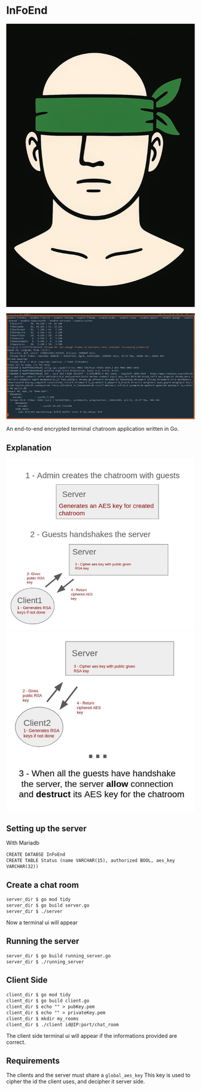 # InFoEnd

![Alt Text](head2.webp)

![Alt Text](demo.gif)

An end-to-end encrypted terminal chatroom application written in Go. 

## Explanation

![Alt Text](doc1.jpg)
![Alt Text2](doc2B.jpg)


## Setting up the server

With Mariadb

```
CREATE DATABSE InFoEnd
CREATE TABLE Status (name VARCHAR(15), authorized BOOL, aes_key VARCHAR(32))
```

## Create a chat room

```
server_dir $ go mod tidy
server_dir $ go build server.go
server_dir $ ./server
```

Now a terminal ui will appear

## Running the server

```
server_dir $ go build running_server.go
server_dir $ ./running_server
```

## Client Side

```
client_dir $ go mod tidy
client_dir $ go build client.go
client_dir $ echo "" > pubKey.pem
client_dir $ echo "" > privateKey.pem
client_dir $ mkdir my_rooms
client_dir $ ./client id@IP:port/chat_room
```

The client side terminal ui will appear if the informations provided are correct.

## Requirements

The clients and the server must share a `global_aes_key`
This key is used to cipher the id the client uses, and decipher it server side.



